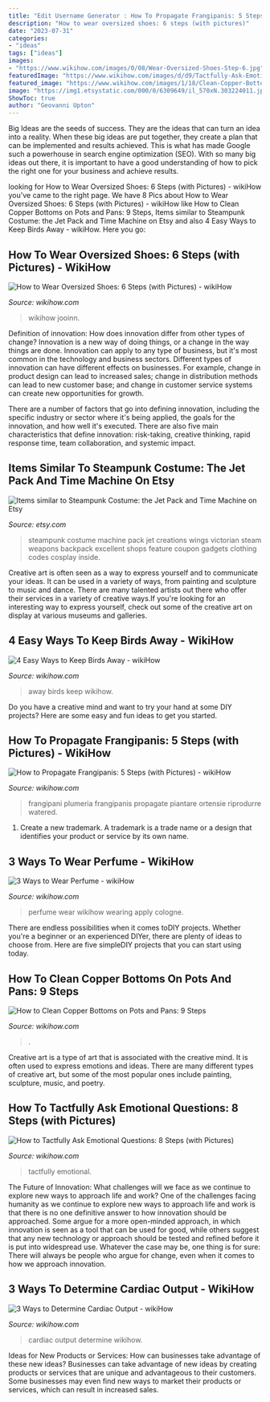 ```yaml
---
title: "Edit Username Generator : How To Propagate Frangipanis: 5 Steps (with Pictures)"
description: "How to wear oversized shoes: 6 steps (with pictures)"
date: "2023-07-31"
categories:
- "ideas"
tags: ["ideas"]
images:
- "https://www.wikihow.com/images/0/08/Wear-Oversized-Shoes-Step-6.jpg"
featuredImage: "https://www.wikihow.com/images/d/d9/Tactfully-Ask-Emotional-Questions-Step-8.jpg"
featured_image: "https://www.wikihow.com/images/1/18/Clean-Copper-Bottoms-on-Pots-and-Pans-Step-9.jpg"
image: "https://img1.etsystatic.com/000/0/6309649/il_570xN.303224011.jpg"
ShowToc: true
author: "Geovanni Upton"
---
```



Big Ideas are the seeds of success. They are the ideas that can turn an idea into a reality. When these big ideas are put together, they create a plan that can be implemented and results achieved. This is what has made Google such a powerhouse in search engine optimization (SEO). With so many big ideas out there, it is important to have a good understanding of how to pick the right one for your business and achieve results.

	

		
looking for How to Wear Oversized Shoes: 6 Steps (with Pictures) - wikiHow you've came to the right page. We have 8 Pics about How to Wear Oversized Shoes: 6 Steps (with Pictures) - wikiHow like How to Clean Copper Bottoms on Pots and Pans: 9 Steps, Items similar to Steampunk Costume: the Jet Pack and Time Machine on Etsy and also 4 Easy Ways to Keep Birds Away - wikiHow. Here you go:
		
    
## How To Wear Oversized Shoes: 6 Steps (with Pictures) - WikiHow

<img loading=lazy src="https://www.wikihow.com/images/0/08/Wear-Oversized-Shoes-Step-6.jpg" onerror="this.onerror=null;this.src='https://tse1.mm.bing.net/th?id=OIP.XT53zJO_ikU7p5_S1XnBYQHaEK&amp;pid=15.1';" alt="How to Wear Oversized Shoes: 6 Steps (with Pictures) - wikiHow">

_Source: wikihow.com_

>wikihow jooinn. 

	

Definition of innovation: How does innovation differ from other types of change?
Innovation is a new way of doing things, or a change in the way things are done. Innovation can apply to any type of business, but it's most common in the technology and business sectors.
Different types of innovation can have different effects on businesses. For example, change in product design can lead to increased sales; change in distribution methods can lead to new customer base; and change in customer service systems can create new opportunities for growth.

There are a number of factors that go into defining innovation, including the specific industry or sector where it's being applied, the goals for the innovation, and how well it's executed. There are also five main characteristics that define innovation: risk-taking, creative thinking, rapid response time, team collaboration, and systemic impact.

    
## Items Similar To Steampunk Costume: The Jet Pack And Time Machine On Etsy

<img loading=lazy src="https://img1.etsystatic.com/000/0/6309649/il_570xN.303224011.jpg" onerror="this.onerror=null;this.src='https://tse4.mm.bing.net/th?id=OIP.u5htcM1fO_dv3QRapwDJJgHaLK&amp;pid=15.1';" alt="Items similar to Steampunk Costume: the Jet Pack and Time Machine on Etsy">

_Source: etsy.com_

>steampunk costume machine pack jet creations wings victorian steam weapons backpack excellent shops feature coupon gadgets clothing codes cosplay inside. 

	

Creative art is often seen as a way to express yourself and to communicate your ideas. It can be used in a variety of ways, from painting and sculpture to music and dance. There are many talented artists out there who offer their services in a variety of creative ways.If you're looking for an interesting way to express yourself, check out some of the creative art on display at various museums and galleries.

    
## 4 Easy Ways To Keep Birds Away - WikiHow

<img loading=lazy src="https://www.wikihow.com/images/3/3b/Keep-Birds-Away-Step-19.jpg" onerror="this.onerror=null;this.src='https://tse2.mm.bing.net/th?id=OIP.aOp4c92sQsf3IRDJU7T3vwHaFj&amp;pid=15.1';" alt="4 Easy Ways to Keep Birds Away - wikiHow">

_Source: wikihow.com_

>away birds keep wikihow. 

	

Do you have a creative mind and want to try your hand at some DIY projects? Here are some easy and fun ideas to get you started.

    
## How To Propagate Frangipanis: 5 Steps (with Pictures) - WikiHow

<img loading=lazy src="https://www.wikihow.com/images/f/fc/Keep-well-watered-and-well-drained-Step-5.jpg" onerror="this.onerror=null;this.src='https://tse1.mm.bing.net/th?id=OIP.sxiCUgAJeBy0l71BJOgKygHaE8&amp;pid=15.1';" alt="How to Propagate Frangipanis: 5 Steps (with Pictures) - wikiHow">

_Source: wikihow.com_

>frangipani plumeria frangipanis propagate piantare ortensie riprodurre watered. 

	

1. Create a new trademark. A trademark is a trade name or a design that identifies your product or service by its own name.

    
## 3 Ways To Wear Perfume - WikiHow

<img loading=lazy src="https://www.wikihow.com/images/3/30/Apply-Cologne-Step-10.jpg" onerror="this.onerror=null;this.src='https://tse4.mm.bing.net/th?id=OIP.7_GZv9pOzEi2aEOnyU9BxQHaE8&amp;pid=15.1';" alt="3 Ways to Wear Perfume - wikiHow">

_Source: wikihow.com_

>perfume wear wikihow wearing apply cologne. 

	

There are endless possibilities when it comes toDIY projects. Whether you're a beginner or an experienced DIYer, there are plenty of ideas to choose from. Here are five simpleDIY projects that you can start using today.

    
## How To Clean Copper Bottoms On Pots And Pans: 9 Steps

<img loading=lazy src="https://www.wikihow.com/images/1/18/Clean-Copper-Bottoms-on-Pots-and-Pans-Step-9.jpg" onerror="this.onerror=null;this.src='https://tse2.mm.bing.net/th?id=OIP.mWUZBzpeWVbRV8ShxteZ3AHaFj&amp;pid=15.1';" alt="How to Clean Copper Bottoms on Pots and Pans: 9 Steps">

_Source: wikihow.com_

>. 

	

Creative art is a type of art that is associated with the creative mind. It is often used to express emotions and ideas. There are many different types of creative art, but some of the most popular ones include painting, sculpture, music, and poetry.

    
## How To Tactfully Ask Emotional Questions: 8 Steps (with Pictures)

<img loading=lazy src="https://www.wikihow.com/images/d/d9/Tactfully-Ask-Emotional-Questions-Step-8.jpg" onerror="this.onerror=null;this.src='https://tse3.mm.bing.net/th?id=OIP.KS4QOhrCko01EmjsdW89_QHaFj&amp;pid=15.1';" alt="How to Tactfully Ask Emotional Questions: 8 Steps (with Pictures)">

_Source: wikihow.com_

>tactfully emotional. 

	

The Future of Innovation: What challenges will we face as we continue to explore new ways to approach life and work?
One of the challenges facing humanity as we continue to explore new ways to approach life and work is that there is no one definitive answer to how innovation should be approached. Some argue for a more open-minded approach, in which innovation is seen as a tool that can be used for good, while others suggest that any new technology or approach should be tested and refined before it is put into widespread use. Whatever the case may be, one thing is for sure: There will always be people who argue for change, even when it comes to how we approach innovation.

    
## 3 Ways To Determine Cardiac Output - WikiHow

<img loading=lazy src="https://www.wikihow.com/images/a/a7/Determine-Cardiac-Output-Step-16.jpg" onerror="this.onerror=null;this.src='https://tse4.mm.bing.net/th?id=OIP.33UJX0pndKF2NJ3RSGwC8QHaFj&amp;pid=15.1';" alt="3 Ways to Determine Cardiac Output - wikiHow">

_Source: wikihow.com_

>cardiac output determine wikihow. 

	

Ideas for New Products or Services: How can businesses take advantage of these new ideas?
Businesses can take advantage of new ideas by creating products or services that are unique and advantageous to their customers. Some businesses may even find new ways to market their products or services, which can result in increased sales.

